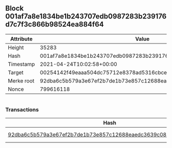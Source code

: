 ## Block 001af7a8e1834be1b243707edb0987283b239176d7c7f3c866b98524ea884f64

Attribute | Value
--- | ---
Height | 35283
Hash | 001af7a8e1834be1b243707edb0987283b239176d7c7f3c866b98524ea884f64
Timestamp | 2021-04-24T10:02:58+00:00
Target | 00254142f49eaaa504dc75712e8378ad5316cbcead634704b3734b6271167cc4
Merke root | 92dba6c5b579a3e67ef2b7de1b73e857c12688eaedc3639c0872ddb9091c9c73
Nonce | 799616118

```

```

### Transactions

Hash | Amount
--- | ---
[92dba6c5b579a3e67ef2b7de1b73e857c12688eaedc3639c0872ddb9091c9c73](92dba6c5b579a3e67ef2b7de1b73e857c12688eaedc3639c0872ddb9091c9c73.md) | 10.00000000 SKEPTI 
